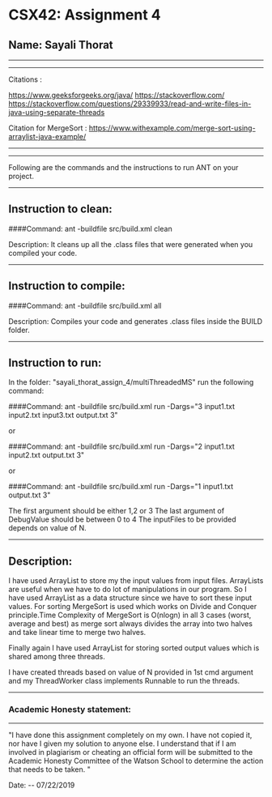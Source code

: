 # CSX42: Assignment 4
## Name: Sayali Thorat

-----------------------------------------------------------------------
-----------------------------------------------------------------------
Citations :

https://www.geeksforgeeks.org/java/
https://stackoverflow.com/
https://stackoverflow.com/questions/29339933/read-and-write-files-in-java-using-separate-threads

Citation for MergeSort :
https://www.withexample.com/merge-sort-using-arraylist-java-example/

-----------------------------------------------------------------------
-----------------------------------------------------------------------
Following are the commands and the instructions to run ANT on your project.

-----------------------------------------------------------------------
## Instruction to clean:

####Command: ant -buildfile src/build.xml clean

Description: It cleans up all the .class files that were generated when you
compiled your code.

-----------------------------------------------------------------------
## Instruction to compile:

####Command: ant -buildfile src/build.xml all

Description: Compiles your code and generates .class files inside the BUILD folder.

-----------------------------------------------------------------------
## Instruction to run:

In the folder: "sayali_thorat_assign_4/multiThreadedMS" run the following command:

####Command: ant -buildfile src/build.xml run -Dargs="3 input1.txt input2.txt input3.txt output.txt 3"

or

####Command: ant -buildfile src/build.xml run -Dargs="2 input1.txt input2.txt output.txt 3"

or

####Command: ant -buildfile src/build.xml run -Dargs="1 input1.txt output.txt 3"

The first argument should be either 1,2 or 3
The last argument of DebugValue should be between 0 to 4
The inputFiles to be provided depends on value of N.


-----------------------------------------------------------------------
## Description:

I have used ArrayList to store my the input values from input files.
ArrayLists are useful when we have to do lot of manipulations in our program. So I have used ArrayList
as a data structure since we have to sort these input values.
For sorting MergeSort is used which works on Divide and Conquer principle.Time Complexity of MergeSort is O(nlogn) in all 3 cases (worst, average and best) as merge sort always divides the array into two halves and take linear time to merge two halves.

Finally again I have used ArrayList for storing sorted output values which is shared among three threads.

I have created threads based on value of N provided in 1st cmd argument and my ThreadWorker class implements Runnable to run the threads.



-----------------------------------------------------------------------
### Academic Honesty statement:
-----------------------------------------------------------------------

"I have done this assignment completely on my own. I have not copied
it, nor have I given my solution to anyone else. I understand that if
I am involved in plagiarism or cheating an official form will be
submitted to the Academic Honesty Committee of the Watson School to
determine the action that needs to be taken. "

Date: -- 07/22/2019
